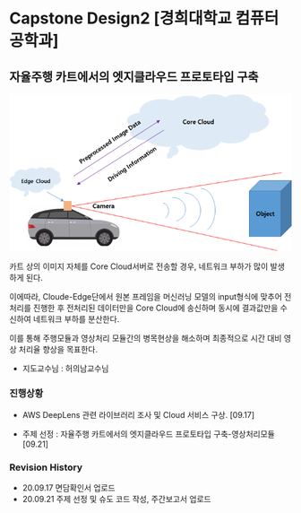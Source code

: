 # Capstone Design2 [경희대학교 컴퓨터공학과]

## 자율주행 카트에서의 엣지클라우드 프로토타입 구축
<img src = "./Resources/concept.png">

카트 상의 이미지 자체를 Core Cloud서버로 전송할 경우, 네트워크 부하가 많이 발생하게 된다. 

이에따라, Cloude-Edge단에서 원본 프레임을 머신러닝 모델의 input형식에 맞추어 전처리를 진행한 후 전처리된 데이터만을 Core Cloud에 송신하며 동시에 결과값만을 수신하여 네트워크 부하를 분산한다.

이를 통해 주행모듈과 영상처리 모듈간의 병목현상을 해소하며 최종적으로 시간 대비 영상 처리율 향상을 목표한다.

- 지도교수님 : 허의남교수님


### 진행상황
- AWS DeepLens 관련 라이브러리 조사 및 Cloud 서비스 구상. [09.17]

- 주제 선정 : 자율주행 카트에서의 엣지클라우드 프로토타입 구축-영상처리모듈 [09.21]

### Revision History
- 20.09.17 면담확인서 업로드
- 20.09.21 주제 선정 및 슈도 코드 작성, 주간보고서 업로드
